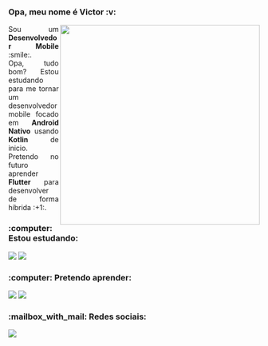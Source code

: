 <h3>Opa, meu nome é Victor :v:</h3>
<img align="right" width="400" src="https://user-images.githubusercontent.com/66436169/108850732-71e6fa00-75c2-11eb-94cb-343f468507b2.png">
<p align="justify">
  Sou um <strong>Desenvolvedor Mobile</strong> :smile:.<br>
  Opa, tudo bom? Estou estudando para me tornar um desenvolvedor mobile focado em <strong>Android Nativo</strong> usando <strong>Kotlin</strong> de inicio. Pretendo no futuro aprender <strong>Flutter</strong> para desenvolver de forma híbrida :+1:.
</p>
 <h3 align="left">:computer: Estou estudando:</h3>
<p align="left">
  <img src="https://img.shields.io/badge/Kotlin-0095D5?style=for-the-badge&logo=kotlin&logoColor=white">
  <img src="https://img.shields.io/badge/Android-3DDC84?style=for-the-badge&logo=android&logoColor=white">
</p>
<h3 align="left">:computer: Pretendo aprender:</h3>
<p align="left">
  <img src="https://img.shields.io/badge/Spring-6DB33F?style=for-the-badge&logo=spring&logoColor=white">
  <img src="https://img.shields.io/badge/Flutter-02569B?style=for-the-badge&logo=flutter&logoColor=white">
</p>
  <h3 align="left">:mailbox_with_mail: Redes sociais:</h3>  
<p align="left">
  <a href="https://www.linkedin.com/in/victorbmaciel">
  <img src="https://img.shields.io/badge/LinkedIn-0077B5?style=for-the-badge&logo=linkedin&logoColor=white"></a>
</p>
